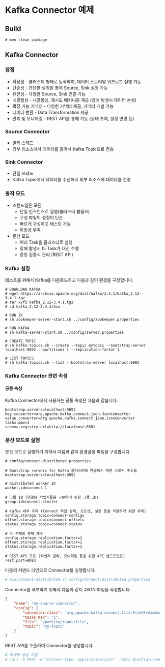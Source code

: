 # Kafka Connector 예제

## Build

```
# mvn clean package
```

## Kafka Connector

### 장점

* 확장성 - 클러스터 형태로 동작하여, 데이터 스트리밍 워크로드 실행 가능
* 단순성 - 간단한 설정을 통해 Source, Sink 설정 가능
* 유연성 - 다양한 Source, Sink 연결 가능
* 내결함성 - 내결함성, 재시도 매커니즘 제공 (장애 발생시 데이터 손실)
* 확장 가능 커넥터 - 다양한 커넥터 제공, 커넥터 개발 가능
* 데이터 변환 - Data Transformation 제공
* 관리 및 모니터링 - REST API를 통해 가능 (상태 조회, 설정 변경 등)

### Source Connector

* 멀티 스레드
* 외부 리소스에서 데이터를 읽어서 Kafka Topic으로 전송

### Sink Connector

* 단일 쓰레드
* Kafka Topic에서 데이터를 수신해서 외부 리소스에 데이터를 전송

### 동작 모드

* 스탠드얼론 모든
  * 단일 인스턴스로 실행(클러스터 불필요)
  * 구성 파일의 설정이 단순
  * 빠르게 구성하고 테스트 가능
  * 확장성 부족
* 분산 모드
  * 여러 Task을 클러스터로 실행
  * 장애 발생시 타 Task가 대신 수행
  * 중앙 집중식 관리 (REST API)

### Kafka 설정

테스트를 위해서 Kafka를 다운로드하고 다음과 같이 환경을 구성합니다.

```
# DOWNLOAD KAFKA
# wget https://archive.apache.org/dist/kafka/3.4.1/kafka_2.12-3.4.1.tgz
# tar xvfz kafka_2.12-3.4.1.tgz
# cd kafka_2.12-3.4.1/bin

# RUN ZK
# sh zookeeper-server-start.sh ../config/zookeeper.properties

# RUN KAFKA
# sh kafka-server-start.sh ../config/server.properties

# CREATE TOPIC
# sh kafka-topics.sh --create --topic mytopic --bootstrap-server localhost:9092 --partitions 1 --replication-factor 1

# LIST TOPICS
# sh kafka-topics.sh --list --bootstrap-server localhost:9092
```

### Kafka Connector 관련 속성

#### 공통 속성

Kafka Connector에서 사용하는 공통 속성은 다음과 같습니다.

```properties
bootstrap.servers=localhost:9092
key.converter=org.apache.kafka.connect.json.JsonConverter
value.converter=org.apache.kafka.connect.json.JsonConverter
tasks.max=1
schema.registry.url=http://localhost:8081
```

### 분산 모드로 실행

분산 모드로 실행하기 위하서 다음과 같이 환경설정 파일을 구성합니다.

```properties
# config/connect-distributed.properties

# Bootstrap servers for Kafka 클러스터에 연결하기 위한 브로커 주소들
bootstrap.servers=localhost:9092

# Distributed worker ID
worker.id=connect-1

# 그룹 ID (연결된 작업자들을 구분하기 위한 그룹 ID)
group.id=connect-cluster

# Kafka 내부 주제 (Connect 작업 상태, 오프셋, 설정 등을 저장하기 위한 주제)
config.storage.topic=connect-configs
offset.storage.topic=connect-offsets
status.storage.topic=connect-status

# 각 주제의 복제 계수
config.storage.replication.factor=1
offset.storage.replication.factor=1
status.storage.replication.factor=1

# REST API 포트 (작업자 관리, 모니터링 등을 위한 API 엔드포인트)
rest.port=8083
```

다음의 커맨드 라인으로 Connector를 실행합니다.

```bash
# bin/connect-distributed.sh config/connect-distributed.properties
```

Connector를 배포하기 위해서 다음과 같이 JSON 파일을 작성합니다.

```json
{
    "name": "my-source-connector",
    "config": {
        "connector.class": "org.apache.kafka.connect.file.FileStreamSourceConnector",
        "tasks.max": "1",
        "file": "/path/to/input/file",
        "topic": "my-topic"
    }
}
```

REST API를 호출하여 Connector를 생성합니다.

```bash
# 커넥터 생성 요청
# curl -X POST -H "Content-Type: application/json" --data @config/connector-name.json http://localhost:8083/connectors
```